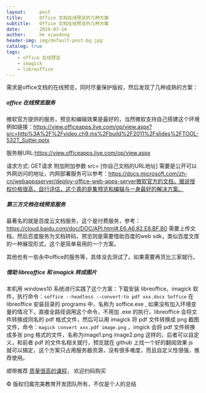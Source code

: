 ```yaml
---
layout:     post
title:      Office 文档在线预览的几种方案
subtitle:   Office 文档在线预览的几种方案
date:       2019-07-14
author:     he xiaodong
header-img: img/default-post-bg.jpg
catalog: true
tags:
    - office 在线预览
    - imagick
    - libreoffice
---
```


需求是office文档的在线预览，同时尽量保护版权，然后发现了几种成熟的方案：

##### office 在线预览服务

微软官方提供的服务，预览和编辑效果是最好的，当然微软支持自己搭建这个环境
例如链接：https://view.officeapps.live.com/op/view.aspx?src=http%3A%2F%2Fvideo.ch9.ms%2Fbuild%2F2011%2Fslides%2FTOOL-532T_Sutter.pptx

服务根URL:https://view.officeapps.live.com/op/view.aspx

请求方式: GET请求   附加附加参数   src=  [你自己文档的URL地址]   需要是公开可以外网访问的地址，内网部署服务可以参考：https://docs.microsoft.com/zh-cn/webappsserver/deploy-office-web-apps-server微软官方的文档，据说授权价格很高，自行评估，这个真的是集预览和编辑与一身最好的解决方案。

##### 第三方文档在线预览服务

最著名的就是百度云文档服务，这个是付费服务，参考：https://cloud.baidu.com/doc/DOC/API.html#.E6.A6.82.E8.BF.B0 需要上传文档，然后百度服务为文档转码，预览则是需要借助百度的web sdk，类似百度文库的一种展现形式，这个是简单易用的一个方案。

其他也有一些永中office的服务等，具体没去测试了。如果需要再货比三家就行。

##### 借助 libreoffice 和 imagick 转成图片

本机用 windows10 系统进行实践了这个方案：下载安装 libreoffice，imagick 软件，执行命令：`soffice --headless --convert-to pdf xxx.docx Soffice` 在 libreoffice 安装目录的 programs 中，名称为 soffice.exe , 如果没有加入环境变量的情况下，直接全路径调用这个命令，不用加 .exe 的执行，libreoffice 会将文件转换成同名的 pdf 格式文件，然后可以用 imagick 将 pdf 文件转换成 png 截图文件，命令：`magick convert xxx.pdf image.png` ，imgick 会将 pdf 文件转换成多张 png 格式的文件，名称为image1.png image2.png 这样的，后者可以自定义，和前者 pdf 的文件名相关就行，预览就在 github 上找一个好的翻阅效果 js 就可以搞定，这个方案只占用服务器资源，没有很多难度，而且自定义性很强，推荐使用。

顺带推荐 [质量很高的课程](https://hxd.best/2021/04/01/%E6%8E%A8%E8%8D%90%E5%87%A0%E4%B8%AA%E4%B8%8D%E9%94%99%E7%9A%84%E6%95%99%E7%A8%8B-%E6%9E%81%E5%AE%A2%E6%97%B6%E9%97%B4%E4%B8%93%E6%A0%8F/)， 欢迎扫码购买

© 版权归属完美教育开发团队所有，不仅是个人的总结